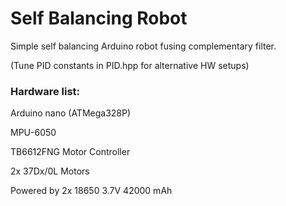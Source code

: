 # Self Balancing Robot
Simple self balancing Arduino robot fusing complementary filter.

(Tune PID constants in PID.hpp for alternative HW setups)


### Hardware list:

Arduino nano (ATMega328P)

MPU-6050

TB6612FNG Motor Controller

2x 37Dx/0L Motors

Powered by 2x 18650 3.7V 42000 mAh

